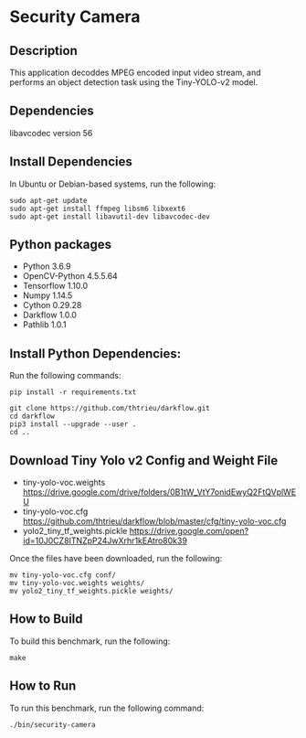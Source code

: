 # Security Camera 

## Description 
This application decoddes MPEG encoded input video stream,
and performs an object detection task using the Tiny-YOLO-v2 model.


## Dependencies
libavcodec version 56

## Install Dependencies
In Ubuntu or Debian-based systems, run the following:

```
sudo apt-get update
sudo apt-get install ffmpeg libsm6 libxext6
sudo apt-get install libavutil-dev libavcodec-dev
```

## Python packages
* Python 3.6.9
* OpenCV-Python 4.5.5.64 
* Tensorflow 1.10.0 
* Numpy 1.14.5 
* Cython 0.29.28
* Darkflow 1.0.0
* Pathlib 1.0.1


## Install Python Dependencies:
Run the following commands:

```
pip install -r requirements.txt

git clone https://github.com/thtrieu/darkflow.git
cd darkflow
pip3 install --upgrade --user .
cd ..
``` 

## Download Tiny Yolo v2 Config and Weight File 
* tiny-yolo-voc.weights
      https://drive.google.com/drive/folders/0B1tW_VtY7onidEwyQ2FtQVplWEU
* tiny-yolo-voc.cfg
      https://github.com/thtrieu/darkflow/blob/master/cfg/tiny-yolo-voc.cfg
* yolo2_tiny_tf_weights.pickle
      https://drive.google.com/open?id=10J0CZ8ITNZpP24JwXrhr1kEAtro80k39

Once the files have been downloaded, run the following:

```
mv tiny-yolo-voc.cfg conf/
mv tiny-yolo-voc.weights weights/
mv yolo2_tiny_tf_weights.pickle weights/
```
 

## How to Build

To build this benchmark, run the following:

```make```


## How to Run

To run this benchmark, run the following command:

```./bin/security-camera```
